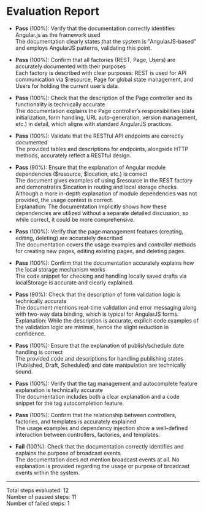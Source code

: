# Evaluation Report

- **Pass** (100%): Verify that the documentation correctly identifies Angular.js as the framework used  
  The documentation clearly states that the system is "AngularJS-based" and employs AngularJS patterns, validating this point.

- **Pass** (100%): Confirm that all factories (REST, Page, Users) are accurately documented with their purposes  
  Each factory is described with clear purposes: REST is used for API communication via $resource, Page for global state management, and Users for holding the current user’s data.

- **Pass** (100%): Check that the description of the Page controller and its functionality is technically accurate  
  The documentation explains the Page controller’s responsibilities (data initialization, form handling, URL auto-generation, version management, etc.) in detail, which aligns with standard AngularJS practices.

- **Pass** (100%): Validate that the RESTful API endpoints are correctly documented  
  The provided tables and descriptions for endpoints, alongside HTTP methods, accurately reflect a RESTful design.

- **Pass** (90%): Ensure that the explanation of Angular module dependencies ($resource, $location, etc.) is correct  
  The document gives examples of using $resource in the REST factory and demonstrates $location in routing and local storage checks. Although a more in-depth explanation of module dependencies was not provided, the usage context is correct.  
  Explanation: The documentation implicitly shows how these dependencies are utilized without a separate detailed discussion, so while correct, it could be more comprehensive.

- **Pass** (100%): Verify that the page management features (creating, editing, deleting) are accurately described  
  The documentation covers the usage examples and controller methods for creating new pages, editing existing pages, and deleting pages.

- **Pass** (100%): Confirm that the documentation accurately explains how the local storage mechanism works  
  The code snippet for checking and handling locally saved drafts via localStorage is accurate and clearly explained.

- **Pass** (90%): Check that the description of form validation logic is technically accurate  
  The document mentions real-time validation and error messaging along with two-way data binding, which is typical for AngularJS forms.  
  Explanation: While the description is accurate, explicit code examples of the validation logic are minimal, hence the slight reduction in confidence.

- **Pass** (100%): Ensure that the explanation of publish/schedule date handling is correct  
  The provided code and descriptions for handling publishing states (Published, Draft, Scheduled) and date manipulation are technically sound.

- **Pass** (100%): Verify that the tag management and autocomplete feature explanation is technically accurate  
  The documentation includes both a clear explanation and a code snippet for the tag autocompletion feature.

- **Pass** (100%): Confirm that the relationship between controllers, factories, and templates is accurately explained  
  The usage examples and dependency injection show a well-defined interaction between controllers, factories, and templates.

- **Fail** (100%): Check that the documentation correctly identifies and explains the purpose of broadcast events  
  The documentation does not mention broadcast events at all. No explanation is provided regarding the usage or purpose of broadcast events within the system.

---

Total steps evaluated: 12  
Number of passed steps: 11  
Number of failed steps: 1